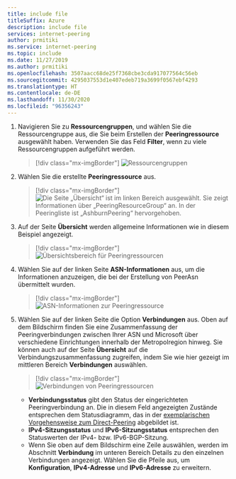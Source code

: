 ```yaml
---
title: include file
titleSuffix: Azure
description: include file
services: internet-peering
author: prmitiki
ms.service: internet-peering
ms.topic: include
ms.date: 11/27/2019
ms.author: prmitiki
ms.openlocfilehash: 3507aacc68de25f7368cbe3cda917077564c56eb
ms.sourcegitcommit: 4295037553d1e407edeb719a3699f0567ebf4293
ms.translationtype: HT
ms.contentlocale: de-DE
ms.lasthandoff: 11/30/2020
ms.locfileid: "96356243"
---
```

1. Navigieren Sie zu **Ressourcengruppen**, und wählen Sie die Ressourcengruppe aus, die Sie beim Erstellen der **Peeringressource** ausgewählt haben. Verwenden Sie das Feld **Filter**, wenn zu viele Ressourcengruppen aufgeführt werden.

    > [!div class="mx-imgBorder"]
    > ![Ressourcengruppen](../media/setup-direct-get-resourcegroup.png)

1. Wählen Sie die erstellte **Peeringressource** aus.

    > [!div class="mx-imgBorder"]
    > ![Die Seite „Übersicht“ ist im linken Bereich ausgewählt. Sie zeigt Informationen über „PeeringResourceGroup“ an. In der Peeringliste ist „AshburnPeering“ hervorgehoben.](../media/setup-direct-get-open.png)

1. Auf der Seite **Übersicht** werden allgemeine Informationen wie in diesem Beispiel angezeigt.

    > [!div class="mx-imgBorder"]
    > ![Übersichtsbereich für Peeringressourcen](../media/setup-direct-get-overview.png)

1. Wählen Sie auf der linken Seite **ASN-Informationen** aus, um die Informationen anzuzeigen, die bei der Erstellung von PeerAsn übermittelt wurden.

    > [!div class="mx-imgBorder"]
    > ![ASN-Informationen zur Peeringressource](../media/setup-direct-get-asninfo.png)

1. Wählen Sie auf der linken Seite die Option **Verbindungen** aus. Oben auf dem Bildschirm finden Sie eine Zusammenfassung der Peeringverbindungen zwischen Ihrer ASN und Microsoft über verschiedene Einrichtungen innerhalb der Metropolregion hinweg. Sie können auch auf der Seite **Übersicht** auf die Verbindungszusammenfassung zugreifen, indem Sie wie hier gezeigt im mittleren Bereich **Verbindungen** auswählen.

    > [!div class="mx-imgBorder"]
    > ![Verbindungen von Peeringressourcen](../media/setup-direct-get-connectionssummary.png)

    * **Verbindungsstatus** gibt den Status der eingerichteten Peeringverbindung an. Die in diesem Feld angezeigten Zustände entsprechen dem Statusdiagramm, das in der [exemplarischen Vorgehensweise zum Direct-Peering](../walkthrough-direct-all.md) abgebildet ist.
    * **IPv4-Sitzungsstatus** und **IPv6-Sitzungsstatus** entsprechen den Statuswerten der IPv4- bzw. IPv6-BGP-Sitzung. 
    * Wenn Sie oben auf dem Bildschirm eine Zeile auswählen, werden im Abschnitt **Verbindung** im unteren Bereich Details zu den einzelnen Verbindungen angezeigt. Wählen Sie die Pfeile aus, um **Konfiguration**, **IPv4-Adresse** und **IPv6-Adresse** zu erweitern.
